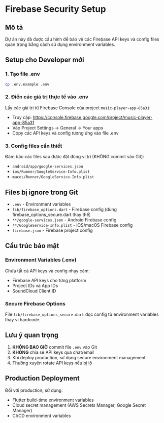 # Firebase Security Setup

## Mô tả
Dự án này đã được cấu hình để bảo vệ các Firebase API keys và config files quan trọng bằng cách sử dụng environment variables.

## Setup cho Developer mới

### 1. Tạo file .env
```bash
cp .env.example .env
```

### 2. Điền các giá trị thực tế vào .env
Lấy các giá trị từ Firebase Console của project `music-player-app-85a31`:
- Truy cập: https://console.firebase.google.com/project/music-player-app-85a31
- Vào Project Settings → General → Your apps
- Copy các API keys và config tương ứng vào file .env

### 3. Config files cần thiết
Đảm bảo các files sau được đặt đúng vị trí (KHÔNG commit vào Git):
- `android/app/google-services.json`
- `ios/Runner/GoogleService-Info.plist`
- `macos/Runner/GoogleService-Info.plist`

## Files bị ignore trong Git
- `.env` - Environment variables
- `lib/firebase_options.dart` - Firebase config (dùng firebase_options_secure.dart thay thế)
- `**/google-services.json` - Android Firebase config
- `**/GoogleService-Info.plist` - iOS/macOS Firebase config
- `firebase.json` - Firebase project config

## Cấu trúc bảo mật

### Environment Variables (.env)
Chứa tất cả API keys và config nhạy cảm:
- Firebase API keys cho từng platform
- Project IDs và App IDs
- SoundCloud Client ID

### Secure Firebase Options
File `lib/firebase_options_secure.dart` đọc config từ environment variables thay vì hardcode.

## Lưu ý quan trọng
1. **KHÔNG BAO GIỜ** commit file `.env` vào Git
2. **KHÔNG** chia sẻ API keys qua chat/email
3. Khi deploy production, sử dụng secure environment management
4. Thường xuyên rotate API keys nếu bị lộ

## Production Deployment
Đối với production, sử dụng:
- Flutter build-time environment variables
- Cloud secret management (AWS Secrets Manager, Google Secret Manager)
- CI/CD environment variables